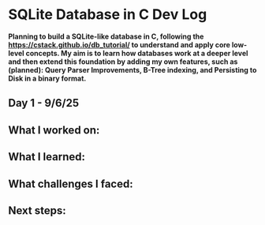 # SQLite Database in C Dev Log

**Planning to build a SQLite-like database in C, following the https://cstack.github.io/db_tutorial/ to understand and apply core low-level concepts. My aim is to learn how databases work at a deeper level and then extend this foundation by adding my own features, such as (planned): Query Parser Improvements, B-Tree indexing, and Persisting to Disk in a binary format.**

## Day 1 - 9/6/25
**What I worked on:**  
-

**What I learned:**  
- 

**What challenges I faced:**  
- 

**Next steps:**  
-
